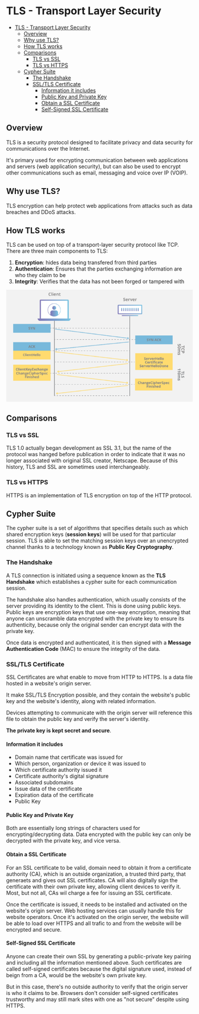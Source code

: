 # TLS - Transport Layer Security

- [TLS - Transport Layer Security](#tls---transport-layer-security)
  - [Overview](#overview)
  - [Why use TLS?](#why-use-tls)
  - [How TLS works](#how-tls-works)
  - [Comparisons](#comparisons)
    - [TLS vs SSL](#tls-vs-ssl)
    - [TLS vs HTTPS](#tls-vs-https)
  - [Cypher Suite](#cypher-suite)
    - [The Handshake](#the-handshake)
    - [SSL/TLS Certificate](#ssltls-certificate)
      - [Information it includes](#information-it-includes)
      - [Public Key and Private Key](#public-key-and-private-key)
      - [Obtain a SSL Certificate](#obtain-a-ssl-certificate)
      - [Self-Signed SSL Certificate](#self-signed-ssl-certificate)

## Overview

TLS is a security protocol designed to facilitate privacy and data security for communications over the Internet.

It's primary used for encrypting communication between web applications and servers (web application security), but can also be used to encrypt other communications such as email, messaging and voice over IP (VOIP).

## Why use TLS?

TLS encryption can help protect web applications from attacks such as data breaches and DDoS attacks.

## How TLS works

TLS can be used on top of a transport-layer security protocol like TCP. There are three main components to TLS:

1. __Encryption__: hides data being transfered from third parties
2. __Authentication__: Ensures that the parties exchanging information are who they claim to be
3. __Integrity__: Verifies that the data has not been forged or tampered with

![tls](./tls.png)

## Comparisons

### TLS vs SSL

TLS 1.0 actually began development as SSL 3.1, but the name of the protocol was hanged before publication in order to indicate that it was no longer associated with original SSL creator, Netscape. Because of this history, TLS and SSL are sometimes used interchangeably.

### TLS vs HTTPS

HTTPS is an implementation of TLS encryption on top of the HTTP protocol.

## Cypher Suite

The cypher suite is a set of algorithms that specifies details such as which shared encryption keys (__session keys__) will be used for that particular session. TLS is able to set the matching session keys over an unencrypted channel thanks to a technology known as __Public Key Cryptography__.

### The Handshake

A TLS connection is initiated using a sequence known as the __TLS Handshake__ which establishes a cypher suite for each communication session.

The handshake also handles authentication, which usually consists of the server providing its identity to the client. This is done using public keys. Public keys are encryption keys that use one-way encryption, meaning that anyone can unscramble data encrypted with the private key to ensure its authenticity, because only the original sender can encrypt data with the private key.

Once data is encrypted and authenticated, it is then signed with a __Message Authentication Code__ (MAC) to ensure the integrity of the data.

### SSL/TLS Certificate

SSL Certificates are what enable to move from HTTP to HTTPS. Is a data file hosted in a website's origin server.

It make SSL/TLS Encryption possible, and they contain the website's public key and the website's identity, along with related information.

Devices attempting to communicate with the origin server will reference this file to obtain the public key and verify the server's identity.

__The private key is kept secret and secure__.

#### Information it includes

* Domain name that certificate was issued for
* Which person, organization or device it was issued to
* Which certificate authority issued it
* Certificate authority's digital signature
* Associated subdomains
* Issue data of the certificate
* Expiration data of the certificate
* Public Key

#### Public Key and Private Key

Both are essentially long strings of characters used for encrypting/decrypting data. Data encrypted with the public key can only be decrypted with the private key, and vice versa.

#### Obtain a SSL Certificate

For an SSL certificate to be valid, domain need to obtain it from a certificate authority (CA), which is an outside organization, a trusted third party, that generaets and gives out SSL certificates. CA will also digitally sign the certificate with their own private key, allowing client devices to verify it. Most, but not all, CAs wil charge a fee for issuing an SSL certificate.

Once the certificate is issued, it needs to be installed and activated on the website's origin server. Web hosting services can usually handle this for website operators. Once it's activated on the origin server, the website will be able to load over HTTPS and all trafic to and from the website will be encrypted and secure.

#### Self-Signed SSL Certificate

Anyone can create their own SSL by generating a public-private key pairing and including all the information mentioned above. Such certificates are called self-signed certificates because the digital signature used, instead of beign from a CA, would be the website's own private key.

But in this case, there's no outside authority to verify that the origin server is who it claims to be. Browsers don't consider self-signed certificates trustworthy and may still mark sites with one as "not secure" despite using HTTPS.
